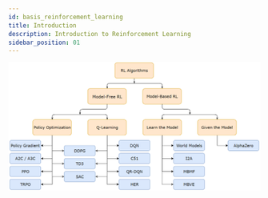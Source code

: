 ```yaml
---
id: basis_reinforcement_learning
title: Introduction
description: Introduction to Reinforcement Learning
sidebar_position: 01
---
```



![Reinforcement learning tree](./img/rl_tree.png)
